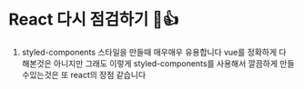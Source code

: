 # React 다시 점검하기 🎁👍

1. styled-components
    스타일을 만들때 매우매우 유용합니다 vue를 정확하게 다 해본것은
    아니지만 그래도 이렇게 styled-components를 사용해서 깔끔하게
    만들수있는것은 또 react의 장점 같습니다
